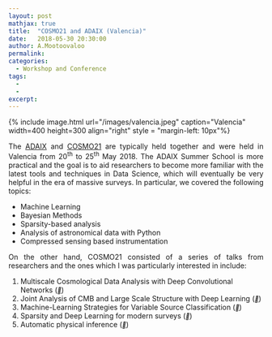 ```yaml
---
layout: post
mathjax: true
title:  "COSMO21 and ADAIX (Valencia)"
date:   2018-05-30 20:30:00
author: A.Mootoovaloo
permalink:
categories:
  - Workshop and Conference 
tags:
  - 
  -
excerpt:
---
```


{% include image.html url="/images/valencia.jpeg" caption="Valencia" width=400 height=300 align="right" style = "margin-left: 10px"%}

<!--  <img src="/images/andrew-ng.jpg" align="left" width = "400" style = "margin-right: 10px; margin-bottom: 10px"/> -->

<p align="justify">The <a href="http://ada.cosmostat.org/">ADAIX</a> and <a href="https://cosmo21.cosmostat.org/">COSMO21</a> are typically held together and were held in Valencia from 20<sup>th</sup> to 25<sup>th</sup> May 2018. The ADAIX Summer School is more practical and the goal is to aid researchers to become more familiar with the latest tools and techniques in Data Science, which will eventually be very helpful in the era of massive surveys. In particular, we covered the following topics:</p>
<ul>
  <li>Machine Learning</li>
  <li>Bayesian Methods</li>
  <li>Sparsity-based analysis</li>
  <li>Analysis of astronomical data with Python</li>
  <li>Compressed sensing based instrumentation</li> 
</ul>

<p align="justify">On the other hand, COSMO21 consisted of a series of talks from researchers and the ones which I was particularly interested in include:</p>

<ol type="1">
<li>Multiscale Cosmological Data Analysis with Deep Convolutional Networks (<a href="http://cosmo21.cosmostat.org/wp-content/uploads/2018/06/talk_Mallat.pdf"><i style="font-size:12px" class="fa">&#xf08e;</i></a>)</li>
<li>Joint Analysis of CMB and Large Scale Structure with Deep Learning (<a href="http://cosmo21.cosmostat.org/wp-content/uploads/2018/05/talk_Ho.pdf"><i style="font-size:12px" class="fa">&#xf08e;</i></a>)</li>
<li>Machine-Learning Strategies for Variable Source Classification (<a href="
http://cosmo21.cosmostat.org/wp-content/uploads/2018/05/talk_Hernitschek.pdf"><i style="font-size:12px" class="fa">&#xf08e;</i></a>)</li>
<li>Sparsity and Deep Learning for modern surveys (<a href="
https://eiffl.github.io/Valencia2018/"><i style="font-size:12px" class="fa">&#xf08e;</i></a>)</li>
<li>Automatic physical inference (<a href="http://cosmo21.cosmostat.org/wp-content/uploads/2018/05/talk_Charnock.pdf"><i style="font-size:12px" class="fa">&#xf08e;</i></a>)</li>
</ol>



















